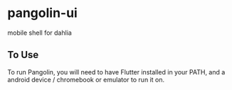 # pangolin-ui
mobile shell for dahlia

## To Use

To run Pangolin, you will need to have Flutter installed in your PATH, and a android device / chromebook or emulator to run it on.
